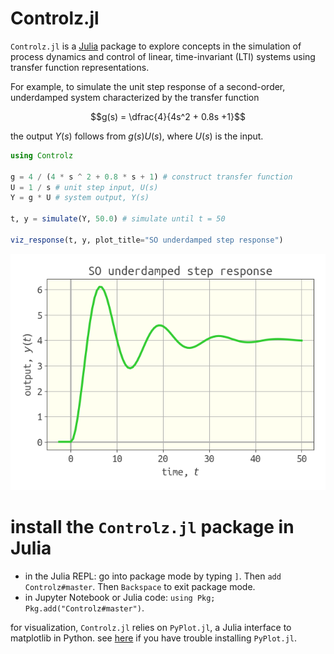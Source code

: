 # Controlz.jl

`Controlz.jl` is a [Julia](https://julialang.org/) package to explore concepts in the simulation of process dynamics and control of linear, time-invariant (LTI) systems using transfer function representations.

For example, to simulate the unit step response of a second-order, underdamped system characterized by the transfer function

$$g(s) = \dfrac{4}{4s^2 + 0.8s +1}$$

the output $Y(s)$ follows from $g(s)U(s)$, where $U(s)$ is the input.

```julia
using Controlz

g = 4 / (4 * s ^ 2 + 0.8 * s + 1) # construct transfer function
U = 1 / s # unit step input, U(s)
Y = g * U # system output, Y(s)

t, y = simulate(Y, 50.0) # simulate until t = 50

viz_response(t, y, plot_title="SO underdamped step response")
```

![](SO_underdamped_step_response.png)

# install the `Controlz.jl` package in Julia

* in the Julia REPL: go into package mode by typing `]`. Then `add Controlz#master`. Then `Backspace` to exit package mode.
* in Jupyter Notebook or Julia code: `using Pkg; Pkg.add("Controlz#master")`.

for visualization, `Controlz.jl` relies on `PyPlot.jl`, a Julia interface to matplotlib in Python. see [here](https://github.com/JuliaPy/PyPlot.jl) if you have trouble installing `PyPlot.jl`.

